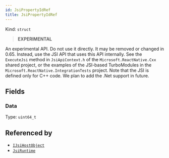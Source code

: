 ```yaml
---
id: JsiPropertyIdRef
title: JsiPropertyIdRef
---
```


Kind: `struct`

> **EXPERIMENTAL**

An experimental API. Do not use it directly. It may be removed or changed in 0.65. Instead, use the JSI API that uses this API internally.
See the `ExecuteJsi` method in `JsiApiContext.h` of the `Microsoft.ReactNative.Cxx` shared project, or the examples of the JSI-based TurboModules in the `Microsoft.ReactNative.IntegrationTests` project.
Note that the JSI is defined only for C++ code. We plan to add the .Net support in future.

## Fields
### Data
Type: `uint64_t`



## Referenced by
- [`IJsiHostObject`](IJsiHostObject)
- [`JsiRuntime`](JsiRuntime)

